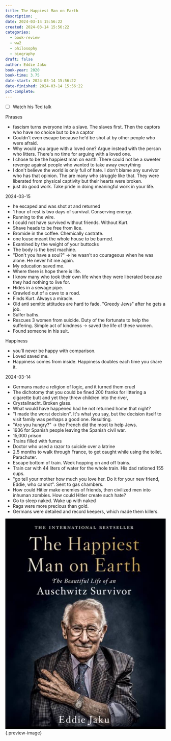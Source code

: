 ```yaml
---
title: The Happiest Man on Earth
description: _
date: 2024-03-14 15:56:22
created: 2024-03-14 15:56:22
categories:
  - book-review
  - ww2
  - philosophy
  - biography
draft: false
author: Eddie Jaku
book-year: 2020
book-time: 3.75
date-start: 2024-03-14 15:56:22
date-finished: 2024-03-14 15:56:22
pct-complete:
---
```

- [ ] Watch his Ted talk

Phrases 

- fascism turns everyone into a slave. The slaves first. Then the captors who have no choice but to be a captor
- Couldn't even escape because he'd be shot at by other people who were afraid. 
- Why would you argue with a loved one? Argue instead with the person who litters. There's no time for arguing with a loved one. 
- I chose to be the happiest man on earth. There could not be a sweeter revenge against people who wanted to take away everything
- I don't believe the world is only full of hate. I don't blame any survivor who has that opinion. The are many who struggle like that. They were liberated from physical captivity but their hearts were broken. 
- just do good work. Take pride in doing meaningful work in your life. 


2024-03-15

- he escaped and was shot at and returned 
- 1 hour of rest is two days of survival. Conserving energy. 
- Running to the wire. 
- I could not have survived without friends. Without Kurt. 
- Shave heads to be free from lice. 
- Bromide in the coffee. Chemically castrate. 
- one louse meant the whole house to be burned. 
- Examined by the weight of your buttocks
- The body is the best machine. 
- "Don't you have a soul?" → he wasn't so courageous when he was alone. He never hit me again. 
- My education saved me. 
- Where there is hope there is life. 
- I know many who took their own life when they were liberated because they had nothing to live for. 
- Hides in a sewage pipe. 
- Crawled out of a cave to a road. 
- Finds Kurt. Always a miracle. 
- Old anti semitic attitudes are hard to fade. "Greedy Jews" after he gets a job. 
- Sulfer baths. 
- Rescues 3 women from suicide. Duty of the fortunate to help the suffering. Simple act of kindness → saved the life of these women. 
- Found someone in his suit. 

Happiness
- you'll never be happy with comparison. 
- Loved saved me. 
- Happiness comes from inside. Happiness doubles each time you share it. 


2024-03-14

- Germans made a religion of logic, and it turned them cruel 
- The dichotomy that you could be fined 200 franks for littering a cigarette butt and yet they threw children into the river, 
- Crystallnacht. Broken glass. 
- What would have happened had he not returned home that night?
- "I made the worst decision". It's what you say, but the decision itself to visit family was perhaps a good one. Resulting. 
- "Are you hungry?" → the French did the most to help Jews. 
- 1936 for Spanish people leaving the Spanish civil war. 
- 15,000 prison
- Trains filled with fumes 
- Doctor who used a razor to suicide over a latrine
- 2.5 months to walk through France, to get caught while using the toilet. Parachuter. 
- Escape bottom of train. Week hopping on and off trains. 
- Train car with 44 liters of water for the whole train. His dad rationed 155 cups. 
- "go tell your mother how much you love her. Do it for your new friend, Eddie, who cannot". Sent to gas chambers. 
- How could Hitler make enemies of friends, then civilized men into inhuman zombies. How could Hitler create such hate?
- Go to sleep naked. Wake up with naked 
- Rags were more precious than gold. 
- Germans were detailed and record keepers, which made them killers. 



![The Happiest Man on Earth](../img/book-the-happiest-man-on-earth.jpeg){.preview-image}